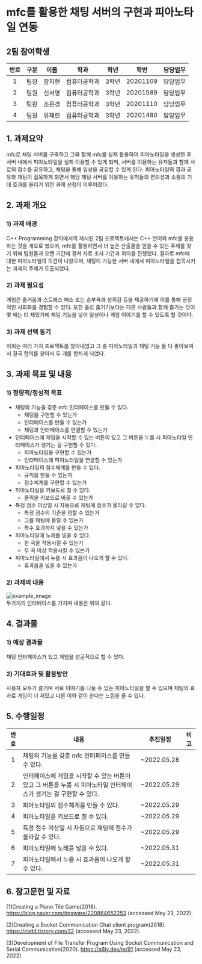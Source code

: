 # mfc를 활용한 채팅 서버의 구현과 피아노타일 연동 
## 2팀 참여학생
|번호|구분|이름|학과|학년|학번|담당업무|
|:-:|---|---|---|---|---|----|
|1|팀장|장지현|컴퓨터공학과|3학년|20201109|담당업무|
|2|팀원|신서영|컴퓨터공학과|3학년|20201589|담당업무|
|3|팀원|조은경|컴퓨터공학과|3학년|20201110|담당업무|
|4|팀원|유채린|컴퓨터공학과|3학년|20201480|담당업무|

## 1. 과제요약
mfc로 채팅 서버를 구축하고 그와 함께 mfc를 실제 활용하여 피아노타일을 생성한 후 서버 내에서 피아노타일을 실제 이용할 수 있게 되며, 서버를 이용하는 유저들과 함께 서로의 점수를 공유하고, 채팅을 통해 일상을 공유할 수 있게 된다. 피아노타일의 결과 공유와 채팅이 접목하게 되면서 해당 채팅 서버를 이용하는 유저들의 편의성과 소통의 기대 효과를 올리기 위한 과제 선정이 이루어졌다. 

## 2. 과제 개요 
###  1) 과제 배경
C++ Programming 강의에서의 제시된 2팀 프로젝트에서는 C++ 언어와 mfc를 응용하는 것을 개요로 했으며, mfc를 활용하면서 더 높은 산출물을 얻을 수 있는 주제를 찾기 위해 팀원들과 오랜 기간에 걸쳐 자료 조사 기간과 회의를 진행했다. 결과로 mfc에 대한 피아노타일의 의견이 나왔으며, 채팅이 가능한 서버 내에서 피아노타일을 접목시키는 과제의 주제가 도출되었다. 

###  2) 과제 필요성
게임은 즐거움과 스트레스 해소 또는 승부욕과 성취감 등을 제공하기에 이를 통해 긍정적인 사회화를 경험할 수 있다. 또한 홀로 즐기기보다는 다른 사람들과 함께 즐기는 것이 몇 배는 더 재밌기에 채팅 기능을 넣어 일상이나 게임 이야기를 할 수 있도록 할 것이다.

###  3) 과제 선택 동기
저희는 여러 가지 프로젝트를 찾아내었고 그 중 피아노타일과 채팅 기능 둘 다 좋아보여서 결국 합의를 찾아서 두 개를 합치게 되었다.

## 3. 과제 목표 및 내용
###  1) 정량적/정성적 목표
* 채팅의 기능을 갖춘 mfc 인터페이스를 만들 수 있다.
  - 채팅을 구현할 수 있는가
  - 인터페이스를 만들 수 있는가
  - 채팅과 인터페이스를 연결할 수 있는가
* 인터페이스에 게임을 시작할 수 있는 버튼이 있고 그 버튼을 누를 시 피아노타일 인터페이스가 생기는 걸 구현할 수 있다.
  - 피아노타일을 구현할 수 있는가
  - 인터페이스에 피아노타일을 연결할 수 있는가
* 피아노타일의 점수체계를 만들 수 있다.
  - 규칙을 만들 수 있는가
  - 점수체계를 구현할 수 있는가
* 피아노타일을 키보드로 칠 수 있다.
  - 클릭을 키보드로 바꿀 수 있는가
* 특정 점수 이상일 시 자동으로 채팅에 점수가 올라갈 수 있다.
  - 특정 점수의 기준을 정할 수 있는가
  - 그를 채팅에 올릴 수 있는가
  - 특수 효과까지 넣을 수 있는가
* 피아노타일에 노래를 넣을 수 있다.
  - 한 곡을 적용시킬 수 있는가
  - 두 곡 이상 적용시킬 수 있는가
* 피아노타일에서 누를 시 효과음이 나오게 할 수 있다.
  - 효과음을 넣을 수 있는가

###  2) 과제의 내용  
![example_image](https://user-images.githubusercontent.com/74223597/169843882-6fdd8890-368c-40a9-924c-fedf4ad7448f.png)  
두가지의 인터페이스를 가지며 내용은 위와 같다.

## 4. 결과물
###  1) 예상 결과물
채팅 인터페이스가 있고 게임을 성공적으로 할 수 있다.

###  2) 기대효과 및 활용방안
사용자 모두가 즐기며 서로 이야기를 나눌 수 있는 피아노타일을 할 수 있으며 채팅의 효과로 게임이 더 재밌고 다른 이와 같이 한다는 느낌을 줄 수 있다.
 
## 5. 수행일정

|번호|내용|추진일정|비고|
|:-:|---|----|--|
|1|채팅의 기능을 갖춘 mfc 인터페이스를 만들 수 있다.|~2022.05.28||
|2|인터페이스에 게임을 시작할 수 있는 버튼이 있고 그 버튼을 누를 시 피아노타일 인터페이스가 생기는 걸 구현할 수 있다.|~2022.05.29||
|3| 피아노타일의 점수체계를 만들 수 있다.|~2022.05.29||
|4|피아노타일을 키보드로 칠 수 있다.|~2022.05.29||
|5|특정 점수 이상일 시 자동으로 채팅에 점수가 올라갈 수 있다.|~2022.05.29||
|6|피아노타일에 노래를 넣을 수 있다.|~2022.05.31||
|7|피아노타일에서 누를 시 효과음이 나오게 할 수 있다.|~2022.05.31||

## 6. 참고문헌 및 자료
[1]Creating a Piano Tile Game(2016). https://blog.naver.com/tipsware/220864652253 (accessed May 23, 2022).
   
[2]Creating a Socket Communication Chat client program(2018). https://zadd.tistory.com/32 (accessed May 23, 2022).   

[3]Development of File Transfer Program Using Socket Communication and Serial Communication(2020). https://a6ly.dev/m/91 (accessed May 23, 2022).   
